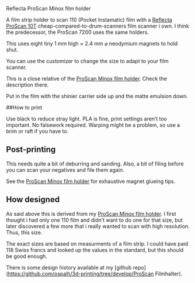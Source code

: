 Reflecta ProScan Minox film holder

A film strip holder to scan 110 (Pocket Instamatic) film with a [Reflecta ProScan 10T](https://reflecta.de/en/products/detail/~id.734~nm.69/reflecta-ProScan-10T.html) cheap-compared-to-drum-scanners film scanner i own. I think the predecessor, the ProScan 7200 uses the same holders.

This uses eight tiny 1 mm high × 2.4 mm ⌀ neodymium magnets to hold shut.

You can use the customizer to change the size to adapt to your film scanner.

This is a close relative of the [ProScan Minox film holder](). Check the description there.

Put in the film with the shinier carrier side up and the matte emulsion down.

##How to print

Use black to reduce stray light. PLA is fine, print settings aren’t too important. No falsework required. Warping might be a problem, so use a brim or raft if you have to.


## Post-printing

This needs quite a bit of deburring and sanding. Also, a bit of filing before you can scan your negatives and file them again.

See the [ProScan Minox film holder]() for exhaustive magnet glueing tips.

## How designed

As said above this is derived from my [ProScan Minox film holder](). I first thought i had only one 110 film and didn’t want to do one for that size, but later discovered a few more that i really wanted to scan with high resolution. Thus, this size.

The exact sizes are based on measurments of a film strip. I could have paid 118 Swiss francs and looked up the values in the standard, but this should be good enough.

There is some design history available at my [github repo](https://github.com/ospalh/3d-printing/tree/develop/ProScan Filmhalter).
